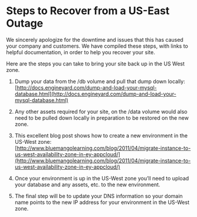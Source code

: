 # Steps to Recover from a US-East Outage

We sincerely apologize for the downtime and issues that this has caused your company and customers.  We have compiled these steps, with links to helpful documentation, in order to help you recover your site.

Here are the steps you can take to bring your site back up in the US West zone.

1. Dump your data from the /db volume and pull that dump down locally: [http://docs.engineyard.com/dump-and-load-your-mysql-database.html](http://docs.engineyard.com/dump-and-load-your-mysql-database.html)

2. Any other assets required for your site, on the /data volume would also need to be pulled down locally in preparation to be restored on the new zone.

3. This excellent blog post shows how to create a new environment in the US-West zone: [http://www.bluemangolearning.com/blog/2011/04/migrate-instance-to-us-west-availability-zone-in-ey-appcloud/](http://www.bluemangolearning.com/blog/2011/04/migrate-instance-to-us-west-availability-zone-in-ey-appcloud/)

4. Once your environment is up in the US-West zone you’ll need to upload your database and any assets, etc. to the new environment.

5. The final step will be to update your DNS information so your domain name points to the new IP address for your environment in the US-West zone.